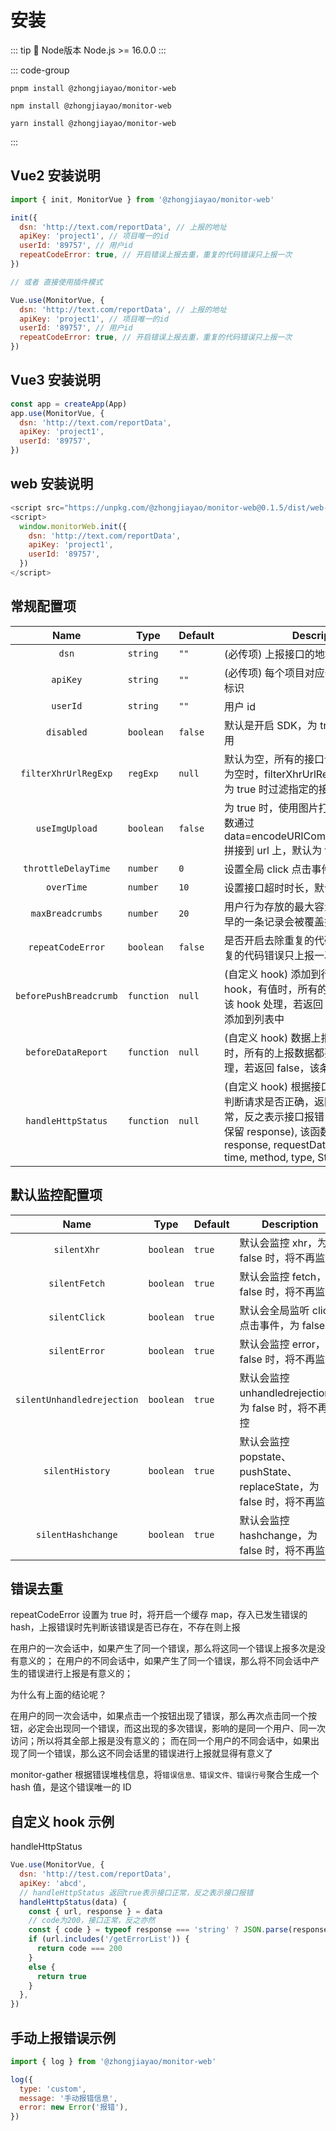 # 安装

::: tip :100: Node版本
Node.js >= 16.0.0
:::

::: code-group

```pnpm [pnpm]
pnpm install @zhongjiayao/monitor-web
```

```npm [npm]
npm install @zhongjiayao/monitor-web
```

```yarn [yarn]
yarn install @zhongjiayao/monitor-web
```

:::

## Vue2 安装说明

```js
import { init, MonitorVue } from '@zhongjiayao/monitor-web'

init({
  dsn: 'http://text.com/reportData', // 上报的地址
  apiKey: 'project1', // 项目唯一的id
  userId: '89757', // 用户id
  repeatCodeError: true, // 开启错误上报去重，重复的代码错误只上报一次
})

// 或者 直接使用插件模式

Vue.use(MonitorVue, {
  dsn: 'http://text.com/reportData', // 上报的地址
  apiKey: 'project1', // 项目唯一的id
  userId: '89757', // 用户id
  repeatCodeError: true, // 开启错误上报去重，重复的代码错误只上报一次
})
```

## Vue3 安装说明

```js
const app = createApp(App)
app.use(MonitorVue, {
  dsn: 'http://text.com/reportData',
  apiKey: 'project1',
  userId: '89757',
})
```

## web 安装说明

```js
<script src="https://unpkg.com/@zhongjiayao/monitor-web@0.1.5/dist/web-global.js"></script>
<script>
  window.monitorWeb.init({
    dsn: 'http://text.com/reportData',
    apiKey: 'project1',
    userId: '89757',
  })
</script>
```

## 常规配置项

|          Name          | Type       | Default | Description                                                                                                                                                                                                             |
| :--------------------: | ---------- | ------- | ----------------------------------------------------------------------------------------------------------------------------------------------------------------------------------------------------------------------- |
|         `dsn`          | `string`   | `""`    | (必传项) 上报接口的地址，post 方法                                                                                                                                                                                      |
|        `apiKey`        | `string`   | `""`    | (必传项) 每个项目对应一个 apiKey，唯一标识                                                                                                                                                                              |
|        `userId`        | `string`   | `""`    | 用户 id                                                                                                                                                                                                                 |
|       `disabled`       | `boolean`  | `false` | 默认是开启 SDK，为 true 时，会将 sdk 禁用                                                                                                                                                                               |
|  `filterXhrUrlRegExp`  | `regExp`   | `null`  | 默认为空，所有的接口请求都会被监听，不为空时，filterXhrUrlRegExp.test(xhr.url)为 true 时过滤指定的接口                                                                                                                  |
|     `useImgUpload`     | `boolean`  | `false` | 为 true 时，使用图片打点上报的方式，参数通过 data=encodeURIComponent(reportData) 拼接到 url 上，默认为 false                                                                                                            |
|  `throttleDelayTime`   | `number`   | `0`     | 设置全局 click 点击事件的节流时间                                                                                                                                                                                       |
|       `overTime`       | `number`   | `10`    | 设置接口超时时长，默认 10s                                                                                                                                                                                              |
|    `maxBreadcrumbs`    | `number`   | `20`    | 用户行为存放的最大容量，超过 20 条，最早的一条记录会被覆盖掉                                                                                                                                                            |
|   `repeatCodeError`    | `boolean`  | `false` | 是否开启去除重复的代码报错，开启的话重复的代码错误只上报一次                                                                                                                                                            |
| `beforePushBreadcrumb` | `function` | `null`  | (自定义 hook) 添加到行为列表前的 hook，有值时，所有的用户行为都要经过该 hook 处理，若返回 false，该行为不会添加到列表中                                                                                                 |
|   `beforeDataReport`   | `function` | `null`  | (自定义 hook) 数据上报前的 hook，有值时，所有的上报数据都要经过该 hook 处理，若返回 false，该条数据不会上报                                                                                                             |
|   `handleHttpStatus`   | `function` | `null`  | (自定义 hook) 根据接口返回的 response 判断请求是否正确，返回 true 表示接口正常，反之表示接口报错(只有接口报错时才保留 response), 该函数的参数为 { url, response, requestData, elapsedTime, time, method, type, Status } |

## 默认监控配置项

|            Name            | Type      | Default | Description                                                           |
| :------------------------: | --------- | ------- | --------------------------------------------------------------------- |
|        `silentXhr`         | `boolean` | `true`  | 默认会监控 xhr，为 false 时，将不再监控                               |
|       `silentFetch`        | `boolean` | `true`  | 默认会监控 fetch，为 false 时，将不再监控                             |
|       `silentClick`        | `boolean` | `true`  | 默认会全局监听 click 点击事件，为 false                               |
|       `silentError`        | `boolean` | `true`  | 默认会监控 error，为 false 时，将不再监控                             |
| `silentUnhandledrejection` | `boolean` | `true`  | 默认会监控 unhandledrejection，为 false 时，将不再监控                |
|      `silentHistory`       | `boolean` | `true`  | 默认会监控 popstate、pushState、replaceState，为 false 时，将不再监控 |
|     `silentHashchange`     | `boolean` | `true`  | 默认会监控 hashchange，为 false 时，将不再监控                        |

## 错误去重

repeatCodeError 设置为 true 时，将开启一个缓存 map，存入已发生错误的 hash，上报错误时先判断该错误是否已存在，不存在则上报

在用户的一次会话中，如果产生了同一个错误，那么将这同一个错误上报多次是没有意义的；
在用户的不同会话中，如果产生了同一个错误，那么将不同会话中产生的错误进行上报是有意义的；

为什么有上面的结论呢？

在用户的同一次会话中，如果点击一个按钮出现了错误，那么再次点击同一个按钮，必定会出现同一个错误，而这出现的多次错误，影响的是同一个用户、同一次访问；所以将其全部上报是没有意义的；
而在同一个用户的不同会话中，如果出现了同一个错误，那么这不同会话里的错误进行上报就显得有意义了

monitor-gather 根据错误堆栈信息，将`错误信息、错误文件、错误行号`聚合生成一个 hash 值，是这个错误唯一的 ID

## 自定义 hook 示例

handleHttpStatus

```js
Vue.use(MonitorVue, {
  dsn: 'http://test.com/reportData',
  apiKey: 'abcd',
  // handleHttpStatus 返回true表示接口正常，反之表示接口报错
  handleHttpStatus(data) {
    const { url, response } = data
    // code为200，接口正常，反之亦然
    const { code } = typeof response === 'string' ? JSON.parse(response) : response
    if (url.includes('/getErrorList')) {
      return code === 200
    }
    else {
      return true
    }
  },
})
```

## 手动上报错误示例

```javascript
import { log } from '@zhongjiayao/monitor-web'

log({
  type: 'custom',
  message: '手动报错信息',
  error: new Error('报错'),
})
```
